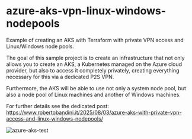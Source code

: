 # azure-aks-vpn-linux-windows-nodepools
Example of creating an AKS with Terraform with private VPN access and Linux/Windows node pools.  

The goal of this sample project is to create an infrastructure that not only allows you to create an AKS, a Kubernetes managed on the Azure cloud provider, but also to access it completely privately, creating everything necessary for this via a dedicated P2S VPN.

Furthermore, the AKS will be able to use not only a system node pool, but also a node pool of Linux machines and another of Windows machines.  

For further details see the dedicated post: https://www.robertobandini.it/2025/08/03/azure-aks-with-private-vpn-access-and-linux-windows-nodepools/

![azure-aks-test](https://github.com/user-attachments/assets/d1fd5f44-e1f3-4b20-a423-9cf8bd78dde8)
